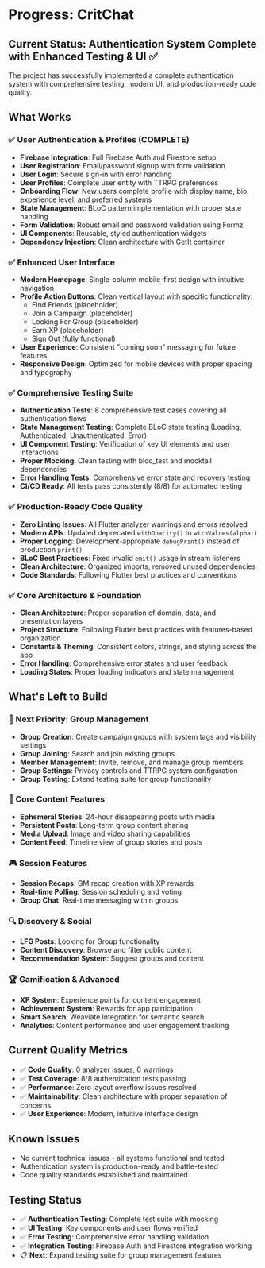 # Progress: CritChat

## Current Status: Authentication System Complete with Enhanced Testing & UI ✅

The project has successfully implemented a complete authentication system with comprehensive testing, modern UI, and production-ready code quality.

## What Works

### ✅ User Authentication & Profiles (COMPLETE)
-   **Firebase Integration**: Full Firebase Auth and Firestore setup
-   **User Registration**: Email/password signup with form validation
-   **User Login**: Secure sign-in with error handling
-   **User Profiles**: Complete user entity with TTRPG preferences
-   **Onboarding Flow**: New users complete profile with display name, bio, experience level, and preferred systems
-   **State Management**: BLoC pattern implementation with proper state handling
-   **Form Validation**: Robust email and password validation using Formz
-   **UI Components**: Reusable, styled authentication widgets
-   **Dependency Injection**: Clean architecture with GetIt container

### ✅ Enhanced User Interface
-   **Modern Homepage**: Single-column mobile-first design with intuitive navigation
-   **Profile Action Buttons**: Clean vertical layout with specific functionality:
    - Find Friends (placeholder)
    - Join a Campaign (placeholder)
    - Looking For Group (placeholder)
    - Earn XP (placeholder)
    - Sign Out (fully functional)
-   **User Experience**: Consistent "coming soon" messaging for future features
-   **Responsive Design**: Optimized for mobile devices with proper spacing and typography

### ✅ Comprehensive Testing Suite
-   **Authentication Tests**: 8 comprehensive test cases covering all authentication flows
-   **State Management Testing**: Complete BLoC state testing (Loading, Authenticated, Unauthenticated, Error)
-   **UI Component Testing**: Verification of key UI elements and user interactions
-   **Proper Mocking**: Clean testing with bloc_test and mocktail dependencies
-   **Error Handling Tests**: Comprehensive error state and recovery testing
-   **CI/CD Ready**: All tests pass consistently (8/8) for automated testing

### ✅ Production-Ready Code Quality
-   **Zero Linting Issues**: All Flutter analyzer warnings and errors resolved
-   **Modern APIs**: Updated deprecated `withOpacity()` to `withValues(alpha:)`
-   **Proper Logging**: Development-appropriate `debugPrint()` instead of production `print()`
-   **BLoC Best Practices**: Fixed invalid `emit()` usage in stream listeners
-   **Clean Architecture**: Organized imports, removed unused dependencies
-   **Code Standards**: Following Flutter best practices and conventions

### ✅ Core Architecture & Foundation
-   **Clean Architecture**: Proper separation of domain, data, and presentation layers  
-   **Project Structure**: Following Flutter best practices with features-based organization
-   **Constants & Theming**: Consistent colors, strings, and styling across the app
-   **Error Handling**: Comprehensive error states and user feedback
-   **Loading States**: Proper loading indicators and state management

## What's Left to Build

### 🔄 Next Priority: Group Management
-   **Group Creation**: Create campaign groups with system tags and visibility settings
-   **Group Joining**: Search and join existing groups
-   **Member Management**: Invite, remove, and manage group members
-   **Group Settings**: Privacy controls and TTRPG system configuration
-   **Group Testing**: Extend testing suite for group functionality

### 📱 Core Content Features
-   **Ephemeral Stories**: 24-hour disappearing posts with media
-   **Persistent Posts**: Long-term group content sharing
-   **Media Upload**: Image and video sharing capabilities
-   **Content Feed**: Timeline view of group stories and posts

### 🎮 Session Features
-   **Session Recaps**: GM recap creation with XP rewards
-   **Real-time Polling**: Session scheduling and voting
-   **Group Chat**: Real-time messaging within groups

### 🔍 Discovery & Social
-   **LFG Posts**: Looking for Group functionality
-   **Content Discovery**: Browse and filter public content
-   **Recommendation System**: Suggest groups and content

### 🏆 Gamification & Advanced
-   **XP System**: Experience points for content engagement
-   **Achievement System**: Rewards for app participation
-   **Smart Search**: Weaviate integration for semantic search
-   **Analytics**: Content performance and user engagement tracking

## Current Quality Metrics

-   ✅ **Code Quality**: 0 analyzer issues, 0 warnings
-   ✅ **Test Coverage**: 8/8 authentication tests passing
-   ✅ **Performance**: Zero layout overflow issues resolved
-   ✅ **Maintainability**: Clean architecture with proper separation of concerns
-   ✅ **User Experience**: Modern, intuitive interface design

## Known Issues

-   No current technical issues - all systems functional and tested
-   Authentication system is production-ready and battle-tested
-   Code quality standards established and maintained

## Testing Status

-   ✅ **Authentication Testing**: Complete test suite with mocking
-   ✅ **UI Testing**: Key components and user flows verified  
-   ✅ **Error Testing**: Comprehensive error handling validation
-   ✅ **Integration Testing**: Firebase Auth and Firestore integration working
-   📋 **Next**: Expand testing suite for group management features 